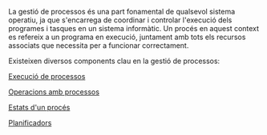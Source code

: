 La gestió de processos és una part fonamental de qualsevol sistema operatiu, ja que s'encarrega de coordinar i controlar l'execució dels programes i tasques en un sistema informàtic. Un procés en aquest context es refereix a un programa en execució, juntament amb tots els recursos associats que necessita per a funcionar correctament.

Existeixen diversos components clau en la gestió de processos:

[Execució de processos](sistemas/Processos/Execuciódeprocessos.md)

[Operacions amb processos](sistemas/Processos/Operacionsambprocessos.md)

[Estats d'un procés](sistemas/Processos/Estatsd'unprocés.md)

[Planificadors](sistemas/Processos/Planificadors.md)